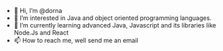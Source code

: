 - 👋 Hi, I’m @dorna
- 👀 I’m interested in Java and object oriented programming languages. 
- 🌱 I’m currently learning advanced Java, Javascript and its libraries like Node.Js and React
- 📫 How to reach me, well send me an email

<!---
dornam/dornam is a ✨ special ✨ repository because its `README.md` (this file) appears on your GitHub profile.
You can click the Preview link to take a look at your changes.
--->
